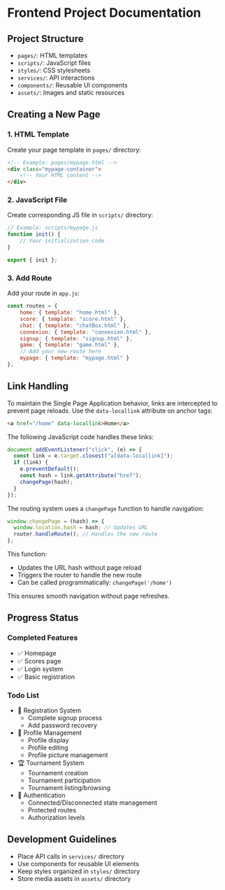 # Frontend Project Documentation

## Project Structure
- `pages/`: HTML templates
- `scripts/`: JavaScript files
- `styles/`: CSS stylesheets
- `services/`: API interactions
- `components/`: Reusable UI components
- `assets/`: Images and static resources

## Creating a New Page

### 1. HTML Template
Create your page template in `pages/` directory:
```html
<!-- Example: pages/mypage.html -->
<div class="mypage-container">
    <!-- Your HTML content -->
</div>
```

### 2. JavaScript File
Create corresponding JS file in `scripts/` directory:
```javascript
// Example: scripts/mypage.js
function init() {
    // Your initialization code
}

export { init };
```

### 3. Add Route
Add your route in `app.js`:
```javascript
const routes = {
    home: { template: "home.html" },
    score: { template: "score.html" },
    chat: { template: "chatBox.html" },
    connexion: { template: "connexion.html" },
    signup: { template: "signup.html" },
    game: { template: "game.html" },
    // Add your new route here
    mypage: { template: "mypage.html" }
};
```

## Link Handling
To maintain the Single Page Application behavior, links are intercepted to prevent page reloads. Use the `data-locallink` attribute on anchor tags:

```html
<a href="/home" data-locallink>Home</a>
```

The following JavaScript code handles these links:
```javascript
document.addEventListener("click", (e) => {
  const link = e.target.closest("a[data-locallink]");
  if (link) {
    e.preventDefault();
    const hash = link.getAttribute("href");
    changePage(hash);
  }
});
```

The routing system uses a `changePage` function to handle navigation:
```javascript
window.changePage = (hash) => {
  window.location.hash = hash; // Updates URL
  router.handleRoute(); // Handles the new route
};
```

This function:
- Updates the URL hash without page reload
- Triggers the router to handle the new route
- Can be called programmatically: `changePage('/home')`

This ensures smooth navigation without page refreshes.

## Progress Status

### Completed Features
- ✅ Homepage
- ✅ Scores page
- ✅ Login system
- ✅ Basic registration

### Todo List
- 🔄 Registration System
  - Complete signup process
  - Add password recovery
- 👤 Profile Management
  - Profile display
  - Profile editing
  - Profile picture management
- 🏆 Tournament System
  - Tournament creation
  - Tournament participation
  - Tournament listing/browsing
- 🔐 Authentication
  - Connected/Disconnected state management
  - Protected routes
  - Authorization levels

## Development Guidelines
- Place API calls in `services/` directory
- Use components for reusable UI elements
- Keep styles organized in `styles/` directory
- Store media assets in `assets/` directory